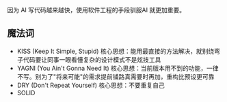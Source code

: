 因为 AI 写代码越来越快，使用软件工程的手段驯服AI 就更加重要。

## 魔法词
- KISS (Keep It Simple, Stupid)
    核心思想：能用最直接的方法解决，就别绕弯子代码要让同事一眼看懂复杂的设计模式不是炫技工具
- YAGNI (You Ain't Gonna Need It)
    核心思想：当前版本用不到的功能，一律不写。别为了"将来可能"的需求提前铺路真需要时再加，重构比预设更可靠
- DRY (Don't Repeat Yourself)
    核心思想：不要重复自己
- SOLID